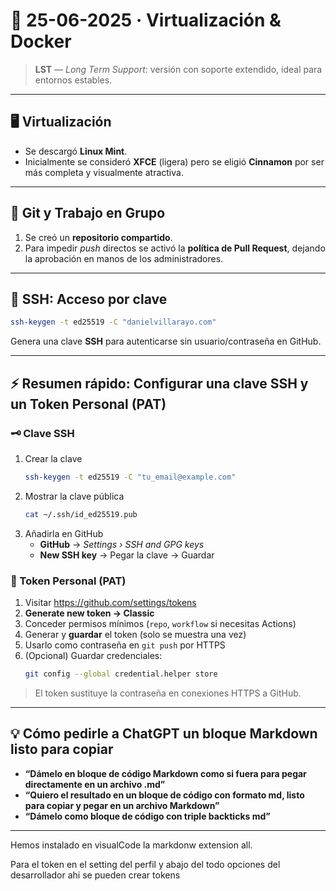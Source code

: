 # 🚀 25-06-2025 · Virtualización & Docker

> **LST** — *Long Term Support*: versión con soporte extendido, ideal para entornos estables.

---

## 🖥️ Virtualización

- Se descargó **Linux Mint**.  
- Inicialmente se consideró **XFCE** (ligera) pero se eligió **Cinnamon** por ser más completa y visualmente atractiva.

---

## 🤝 Git y Trabajo en Grupo

1. Se creó un **repositorio compartido**.  
2. Para impedir *push* directos se activó la **política de Pull Request**, dejando la aprobación en manos de los administradores.

---

## 🔐 SSH: Acceso por clave

```bash
ssh-keygen -t ed25519 -C "danielvillarayo.com"
```

Genera una clave **SSH** para autenticarse sin usuario/contraseña en GitHub.

---

## ⚡ Resumen rápido: Configurar una clave SSH y un Token Personal (PAT)

### 🗝️ Clave SSH

1. Crear la clave  
   ```bash
   ssh-keygen -t ed25519 -C "tu_email@example.com"
   ```
2. Mostrar la clave pública  
   ```bash
   cat ~/.ssh/id_ed25519.pub
   ```
3. Añadirla en GitHub  
   - **GitHub** → *Settings › SSH and GPG keys*  
   - **New SSH key** → Pegar la clave → Guardar

### 🔑 Token Personal (PAT)

1. Visitar <https://github.com/settings/tokens>  
2. **Generate new token → Classic**  
3. Conceder permisos mínimos (`repo`, `workflow` si necesitas Actions)  
4. Generar y **guardar** el token (solo se muestra una vez)  
5. Usarlo como contraseña en `git push` por HTTPS  
6. (Opcional) Guardar credenciales:  
   ```bash
   git config --global credential.helper store
   ```

> El token sustituye la contraseña en conexiones HTTPS a GitHub.

---

## 💡 Cómo pedirle a ChatGPT un bloque Markdown listo para copiar

- **“Dámelo en bloque de código Markdown como si fuera para pegar directamente en un archivo .md”**  
- **“Quiero el resultado en un bloque de código con formato md, listo para copiar y pegar en un archivo Markdown”**  
- **“Dámelo como bloque de código con triple backticks md”**

---
Hemos instalado en visualCode la markdonw extension all.

Para el token en el setting del perfil y abajo del todo
opciones del desarrollador ahi se pueden crear tokens









